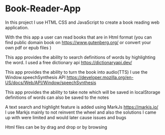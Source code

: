 # Book-Reader-App
In this project I use HTML CSS and JavaScript to create a  book reading web application.

With the this app a user can read books that are in Html format (you can find public domain book on https://www.gutenberg.org/ or convert your own pdf or epub files )

This app provides the ability to search definitions of words by highlighting the word.
I used a free dictionary api https://dictionaryapi.dev/

This app provides the ability to turn the book into audio(TTS)
I use the Window.speechSynthesis API https://developer.mozilla.org/en-US/docs/Web/API/Window/speechSynthesis

This app provides the ability to take note which will be saved in localStorage
definitions of words can also be saved to the notes

A text search and highlight feature is added using MarkJs https://markjs.io/ 
I use Markjs mainly to not reinvent the wheel and also the solutions I came up with were limited and would later cause issues and bugs

Html files can be by drag and drop or by browsing 
